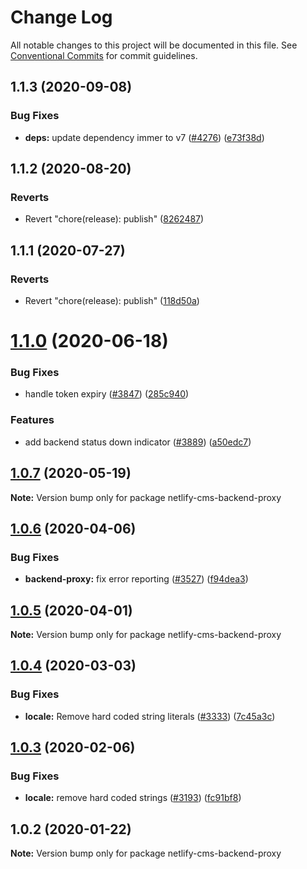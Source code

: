 # Change Log

All notable changes to this project will be documented in this file.
See [Conventional Commits](https://conventionalcommits.org) for commit guidelines.

## 1.1.3 (2020-09-08)


### Bug Fixes

* **deps:** update dependency immer to v7 ([#4276](https://github.com/netlify/netlify-cms/tree/master/packages/netlify-cms-backend-proxy/issues/4276)) ([e73f38d](https://github.com/netlify/netlify-cms/tree/master/packages/netlify-cms-backend-proxy/commit/e73f38d5c260fd70cda38a3e842e21b99002503b))





## 1.1.2 (2020-08-20)


### Reverts

* Revert "chore(release): publish" ([8262487](https://github.com/netlify/netlify-cms/tree/master/packages/netlify-cms-backend-proxy/commit/82624879ccbcb16610090041db28f00714d924c8))





## 1.1.1 (2020-07-27)


### Reverts

* Revert "chore(release): publish" ([118d50a](https://github.com/netlify/netlify-cms/tree/master/packages/netlify-cms-backend-proxy/commit/118d50a7a70295f25073e564b5161aa2b9883056))





# [1.1.0](https://github.com/netlify/netlify-cms/tree/master/packages/netlify-cms-backend-proxy/compare/netlify-cms-backend-proxy@1.0.7...netlify-cms-backend-proxy@1.1.0) (2020-06-18)


### Bug Fixes

* handle token expiry ([#3847](https://github.com/netlify/netlify-cms/tree/master/packages/netlify-cms-backend-proxy/issues/3847)) ([285c940](https://github.com/netlify/netlify-cms/tree/master/packages/netlify-cms-backend-proxy/commit/285c940562548d7bc88de244123ba87ff66fba65))


### Features

* add backend status down indicator ([#3889](https://github.com/netlify/netlify-cms/tree/master/packages/netlify-cms-backend-proxy/issues/3889)) ([a50edc7](https://github.com/netlify/netlify-cms/tree/master/packages/netlify-cms-backend-proxy/commit/a50edc70553ad6afa1acee6a51996ad226443f8c))





## [1.0.7](https://github.com/netlify/netlify-cms/tree/master/packages/netlify-cms-backend-proxy/compare/netlify-cms-backend-proxy@1.0.6...netlify-cms-backend-proxy@1.0.7) (2020-05-19)

**Note:** Version bump only for package netlify-cms-backend-proxy





## [1.0.6](https://github.com/netlify/netlify-cms/tree/master/packages/netlify-cms-backend-proxy/compare/netlify-cms-backend-proxy@1.0.5...netlify-cms-backend-proxy@1.0.6) (2020-04-06)


### Bug Fixes

* **backend-proxy:** fix error reporting ([#3527](https://github.com/netlify/netlify-cms/tree/master/packages/netlify-cms-backend-proxy/issues/3527)) ([f94dea3](https://github.com/netlify/netlify-cms/tree/master/packages/netlify-cms-backend-proxy/commit/f94dea386ce89f0f92744d0c4196416706999ea0))





## [1.0.5](https://github.com/netlify/netlify-cms/tree/master/packages/netlify-cms-backend-proxy/compare/netlify-cms-backend-proxy@1.0.4...netlify-cms-backend-proxy@1.0.5) (2020-04-01)

**Note:** Version bump only for package netlify-cms-backend-proxy





## [1.0.4](https://github.com/netlify/netlify-cms/tree/master/packages/netlify-cms-backend-proxy/compare/netlify-cms-backend-proxy@1.0.3...netlify-cms-backend-proxy@1.0.4) (2020-03-03)


### Bug Fixes

* **locale:** Remove hard coded string literals ([#3333](https://github.com/netlify/netlify-cms/tree/master/packages/netlify-cms-backend-proxy/issues/3333)) ([7c45a3c](https://github.com/netlify/netlify-cms/tree/master/packages/netlify-cms-backend-proxy/commit/7c45a3cda983be427864a56e58791565eb9232e2))





## [1.0.3](https://github.com/netlify/netlify-cms/tree/master/packages/netlify-cms-backend-proxy/compare/netlify-cms-backend-proxy@1.0.2...netlify-cms-backend-proxy@1.0.3) (2020-02-06)


### Bug Fixes

* **locale:** remove hard coded strings ([#3193](https://github.com/netlify/netlify-cms/tree/master/packages/netlify-cms-backend-proxy/issues/3193)) ([fc91bf8](https://github.com/netlify/netlify-cms/tree/master/packages/netlify-cms-backend-proxy/commit/fc91bf8781e65ce1dc946363dbb10419a145c66b))





## 1.0.2 (2020-01-22)

**Note:** Version bump only for package netlify-cms-backend-proxy
